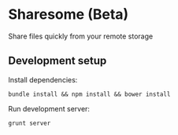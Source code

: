 # Sharesome (Beta)

Share files quickly from your remote storage

## Development setup

Install dependencies:

    bundle install && npm install && bower install

Run development server:

    grunt server

